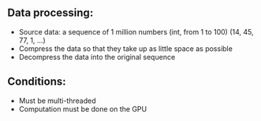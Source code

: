 ## Data processing:
- Source data: a sequence of 1 million numbers (int, from 1 to 100) (14, 45, 77, 1, ...)
- Compress the data so that they take up as little space as possible
- Decompress the data into the original sequence
## Conditions:
- Must be multi-threaded
- Computation must be done on the GPU
